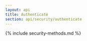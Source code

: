 ```yaml
---
layout: api
title: Authenticate
section: api/security/authenticate
---
```


{% include security-methods.md %}